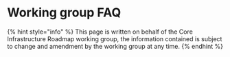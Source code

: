 # Working group FAQ

{% hint style="info" %}
This page is written on behalf of the Core Infrastructure Roadmap working group, the information contained is subject to change and amendment by the working group at any time.
{% endhint %}
